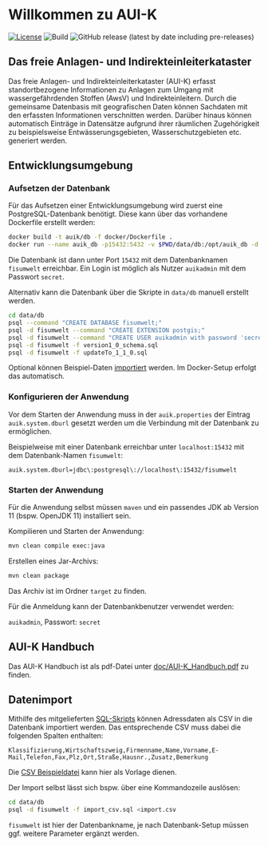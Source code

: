 # Willkommen zu AUI-K

[![License](https://img.shields.io/badge/License-LGPL%20v2.1-blue.svg)][license]
![Build](https://github.com/stadt-bielefeld/auik/workflows/Java%20CI/badge.svg)
![GitHub release (latest by date including pre-releases)](https://img.shields.io/github/v/release/stadt-bielefeld/auik?include_prereleases)

[license]:  https://tldrlegal.com/license/gnu-lesser-general-public-license-v2.1-(lgpl-2.1)
[sonarcube]: https://sonarcloud.io/dashboard?id=auik_prod%3Aauik_prod

## Das freie Anlagen- und Indirekteinleiterkataster

Das freie Anlagen- und Indirekteinleiterkataster (AUI-K) erfasst
standortbezogene Informationen zu Anlagen zum Umgang mit wassergefährdenden
Stoffen (AwsV) und Indirekteinleitern. Durch die gemeinsame Datenbasis mit
geografischen Daten können Sachdaten mit den erfassten Informationen
verschnitten werden. Darüber hinaus können automatisch Einträge in Datensätze
aufgrund ihrer räumlichen Zugehörigkeit zu beispielsweise
Entwässerungsgebieten, Wasserschutzgebieten etc. generiert werden.

## Entwicklungsumgebung

### Aufsetzen der Datenbank

Für das Aufsetzen einer Entwicklungsumgebung wird zuerst eine PostgreSQL-Datenbank benötigt.
Diese kann über das vorhandene Dockerfile erstellt werden:

```bash
docker build -t auik/db -f docker/Dockerfile .
docker run --name auik_db -p15432:5432 -v $PWD/data/db:/opt/auik_db -d auik/db
```

Die Datenbank ist dann unter Port `15432` mit dem Datenbanknamen `fisumwelt` erreichbar. Ein Login ist möglich als Nutzer `auikadmin` mit dem Passwort `secret`.

Alternativ kann die Datenbank über die Skripte in `data/db` manuell erstellt werden.

```bash
cd data/db
psql --command "CREATE DATABASE fisumwelt;"
psql -d fisumwelt --command "CREATE EXTENSION postgis;"
psql -d fisumwelt --command "CREATE USER auikadmin with password 'secret';"
psql -d fisumwelt -f version1_0_schema.sql
psql -d fisumwelt -f updateTo_1_1_0.sql
```

Optional können Beispiel-Daten [importiert](#datenimport) werden.
Im Docker-Setup erfolgt das automatisch.

### Konfigurieren der Anwendung

Vor dem Starten der Anwendung muss in der `auik.properties` der Eintrag `auik.system.dburl` gesetzt werden um die Verbindung mit der Datenbank zu ermöglichen.

Beispielweise mit einer Datenbank erreichbar unter `localhost:15432` mit dem Datenbank-Namen `fisumwelt`:

```
auik.system.dburl=jdbc\:postgresql\://localhost\:15432/fisumwelt
```

### Starten der Anwendung

Für die Anwendung selbst müssen `maven` und ein passendes JDK ab Version 11 (bspw. OpenJDK 11) installiert sein.

Kompilieren und Starten der Anwendung:

```bash
mvn clean compile exec:java
```

Erstellen eines Jar-Archivs:

```bash
mvn clean package
```
Das Archiv ist im Ordner `target` zu finden.

Für die Anmeldung kann der Datenbankbenutzer verwendet werden:

`auikadmin`, Passwort: `secret`

## AUI-K Handbuch

Das AUI-K Handbuch ist als pdf-Datei unter [doc/AUI-K_Handbuch.pdf](doc/AUI-K_Handbuch.pdf) zu finden.

## Datenimport

Mithilfe des mitgelieferten [SQL-Skripts](data/db/import_csv.sql) können Adressdaten als CSV in die Datenbank importiert werden.
Das entsprechende CSV muss dabei die folgenden Spalten enthalten:

```csv
Klassifizierung,Wirtschaftszweig,Firmenname,Name,Vorname,E-Mail,Telefon,Fax,Plz,Ort,Straße,Hausnr.,Zusatz,Bemerkung
```

Die [CSV Beispieldatei](data/db/import.csv) kann hier als Vorlage dienen.

Der Import selbst lässt sich bspw. über eine Kommandozeile auslösen:

```bash
cd data/db
psql -d fisumwelt -f import_csv.sql <import.csv
```

`fisumwelt` ist hier der Datenbankname, je nach Datenbank-Setup müssen ggf. weitere Parameter ergänzt werden.
